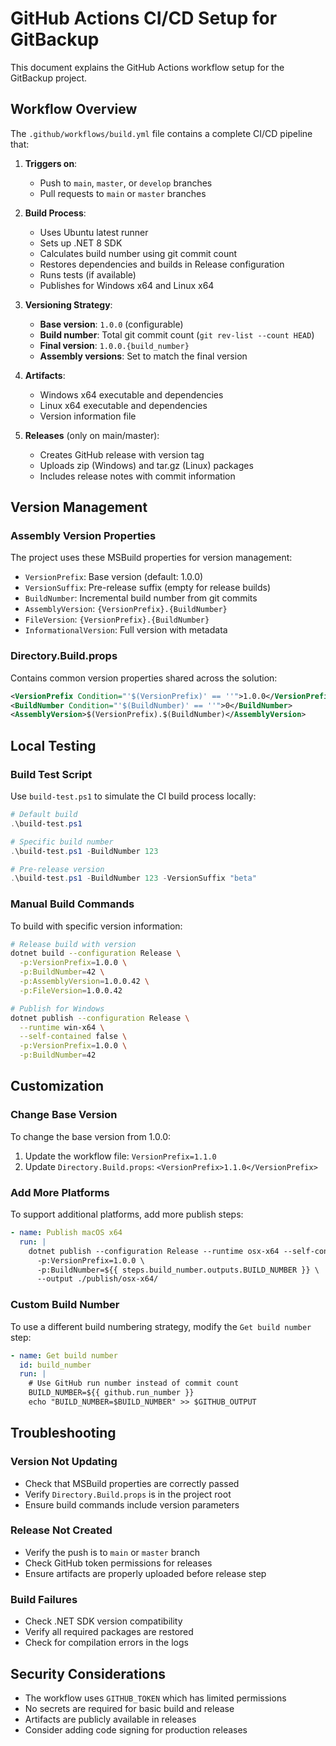 # GitHub Actions CI/CD Setup for GitBackup

This document explains the GitHub Actions workflow setup for the GitBackup project.

## Workflow Overview

The `.github/workflows/build.yml` file contains a complete CI/CD pipeline that:

1. **Triggers on**:
   - Push to `main`, `master`, or `develop` branches
   - Pull requests to `main` or `master` branches

2. **Build Process**:
   - Uses Ubuntu latest runner
   - Sets up .NET 8 SDK
   - Calculates build number using git commit count
   - Restores dependencies and builds in Release configuration
   - Runs tests (if available)
   - Publishes for Windows x64 and Linux x64

3. **Versioning Strategy**:
   - **Base version**: `1.0.0` (configurable)
   - **Build number**: Total git commit count (`git rev-list --count HEAD`)
   - **Final version**: `1.0.0.{build_number}`
   - **Assembly versions**: Set to match the final version

4. **Artifacts**:
   - Windows x64 executable and dependencies
   - Linux x64 executable and dependencies
   - Version information file

5. **Releases** (only on main/master):
   - Creates GitHub release with version tag
   - Uploads zip (Windows) and tar.gz (Linux) packages
   - Includes release notes with commit information

## Version Management

### Assembly Version Properties
The project uses these MSBuild properties for version management:

- `VersionPrefix`: Base version (default: 1.0.0)
- `VersionSuffix`: Pre-release suffix (empty for release builds)
- `BuildNumber`: Incremental build number from git commits
- `AssemblyVersion`: `{VersionPrefix}.{BuildNumber}`
- `FileVersion`: `{VersionPrefix}.{BuildNumber}`
- `InformationalVersion`: Full version with metadata

### Directory.Build.props
Contains common version properties shared across the solution:

```xml
<VersionPrefix Condition="'$(VersionPrefix)' == ''">1.0.0</VersionPrefix>
<BuildNumber Condition="'$(BuildNumber)' == ''">0</BuildNumber>
<AssemblyVersion>$(VersionPrefix).$(BuildNumber)</AssemblyVersion>
```

## Local Testing

### Build Test Script
Use `build-test.ps1` to simulate the CI build process locally:

```powershell
# Default build
.\build-test.ps1

# Specific build number
.\build-test.ps1 -BuildNumber 123

# Pre-release version
.\build-test.ps1 -BuildNumber 123 -VersionSuffix "beta"
```

### Manual Build Commands
To build with specific version information:

```bash
# Release build with version
dotnet build --configuration Release \
  -p:VersionPrefix=1.0.0 \
  -p:BuildNumber=42 \
  -p:AssemblyVersion=1.0.0.42 \
  -p:FileVersion=1.0.0.42

# Publish for Windows
dotnet publish --configuration Release \
  --runtime win-x64 \
  --self-contained false \
  -p:VersionPrefix=1.0.0 \
  -p:BuildNumber=42
```

## Customization

### Change Base Version
To change the base version from 1.0.0:

1. Update the workflow file: `VersionPrefix=1.1.0`
2. Update `Directory.Build.props`: `<VersionPrefix>1.1.0</VersionPrefix>`

### Add More Platforms
To support additional platforms, add more publish steps:

```yaml
- name: Publish macOS x64
  run: |
    dotnet publish --configuration Release --runtime osx-x64 --self-contained false \
      -p:VersionPrefix=1.0.0 \
      -p:BuildNumber=${{ steps.build_number.outputs.BUILD_NUMBER }} \
      --output ./publish/osx-x64/
```

### Custom Build Number
To use a different build numbering strategy, modify the `Get build number` step:

```yaml
- name: Get build number
  id: build_number
  run: |
    # Use GitHub run number instead of commit count
    BUILD_NUMBER=${{ github.run_number }}
    echo "BUILD_NUMBER=$BUILD_NUMBER" >> $GITHUB_OUTPUT
```

## Troubleshooting

### Version Not Updating
- Check that MSBuild properties are correctly passed
- Verify `Directory.Build.props` is in the project root
- Ensure build commands include version parameters

### Release Not Created
- Verify the push is to `main` or `master` branch
- Check GitHub token permissions for releases
- Ensure artifacts are properly uploaded before release step

### Build Failures
- Check .NET SDK version compatibility
- Verify all required packages are restored
- Check for compilation errors in the logs

## Security Considerations

- The workflow uses `GITHUB_TOKEN` which has limited permissions
- No secrets are required for basic build and release
- Artifacts are publicly available in releases
- Consider adding code signing for production releases
